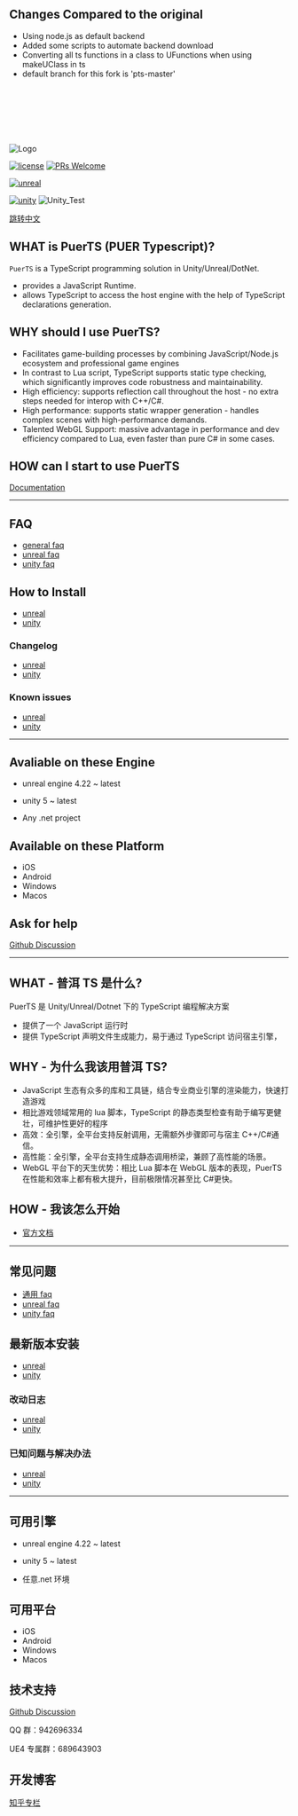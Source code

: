 ## Changes Compared to the original

-   Using node.js as default backend
-   Added some scripts to automate backend download
-   Converting all ts functions in a class to UFunctions when using makeUClass in ts
-   default branch for this fork is 'pts-master'

<br>

#

<br>
<br>

![Logo](./doc/pic/puerts_logo.png)

[![license](https://img.shields.io/badge/license-BSD_3_Clause-blue.svg)](https://github.com/Tencent/puerts/blob/master/LICENSE)
[![PRs Welcome](https://img.shields.io/badge/PRs-welcome-blue.svg)](https://github.com/Tencent/puerts/pulls)

[![unreal](https://img.shields.io/badge/unreal-v1.0.6p1-blue.svg)](https://github.com/Tencent/puerts/releases/tag/Unreal_v1.0.6p1)

[![unity](<https://img.shields.io/badge/unity(stable)-v2.0.2-blue.svg>)](doc/unity/zhcn/install.md)
![Unity_Test](https://github.com/Tencent/puerts/workflows/unity%20unittest/badge.svg)

[跳转中文](#what---普洱ts是什么)

## WHAT is PuerTS (PUER Typescript)?

`PuerTS` is a TypeScript programming solution in Unity/Unreal/DotNet.

-   provides a JavaScript Runtime.
-   allows TypeScript to access the host engine with the help of TypeScript declarations generation.

## WHY should I use PuerTS?

-   Facilitates game-building processes by combining JavaScript/Node.js ecosystem and professional game engines
-   In contrast to Lua script, TypeScript supports static type checking, which significantly improves code robustness and maintainability.
-   High efficiency: supports reflection call throughout the host - no extra steps needed for interop with C++/C#.
-   High performance: supports static wrapper generation - handles complex scenes with high-performance demands.
-   Talented WebGL Support: massive advantage in performance and dev efficiency compared to Lua, even faster than pure C# in some cases.

## HOW can I start to use PuerTS

[Documentation](https://puerts.github.io/en)

---

## FAQ

-   [general faq](doc/faq.md)
-   [unreal faq](doc/unreal/en/faq.md)
-   [unity faq](doc/unity/en/faq.md)

## How to Install

-   [unreal](doc/unreal/en/install.md)
-   [unity](doc/unity/en/install.md)

### Changelog

-   [unreal](doc/unreal/en/changelog.md)
-   [unity](unity/Assets/core/upm/changelog.md)

### Known issues

-   [unreal](doc/unreal/en/bugs.md)
-   [unity](doc/unity/en/bugs.md)

---

## Avaliable on these Engine

-   unreal engine 4.22 ~ latest

-   unity 5 ~ latest

-   Any .net project

## Available on these Platform

-   iOS
-   Android
-   Windows
-   Macos

## Ask for help

[Github Discussion](https://github.com/Tencent/puerts/discussions)

---

## WHAT - 普洱 TS 是什么?

PuerTS 是 Unity/Unreal/Dotnet 下的 TypeScript 编程解决方案

-   提供了一个 JavaScript 运行时
-   提供 TypeScript 声明文件生成能力，易于通过 TypeScript 访问宿主引擎，

## WHY - 为什么我该用普洱 TS?

-   JavaScript 生态有众多的库和工具链，结合专业商业引擎的渲染能力，快速打造游戏
-   相比游戏领域常用的 lua 脚本，TypeScript 的静态类型检查有助于编写更健壮，可维护性更好的程序
-   高效：全引擎，全平台支持反射调用，无需额外步骤即可与宿主 C++/C#通信。
-   高性能：全引擎，全平台支持生成静态调用桥梁，兼顾了高性能的场景。
-   WebGL 平台下的天生优势：相比 Lua 脚本在 WebGL 版本的表现，PuerTS 在性能和效率上都有极大提升，目前极限情况甚至比 C#更快。

## HOW - 我该怎么开始

-   [官方文档](https://puerts.github.io)

---

## 常见问题

-   [通用 faq](doc/faq.md)
-   [unreal faq](doc/unreal/zhcn/faq.md)
-   [unity faq](doc/unity/zhcn/faq.md)

## 最新版本安装

-   [unreal](doc/unreal/zhcn/install.md)
-   [unity](doc/unity/zhcn/install.md)

### 改动日志

-   [unreal](doc/unreal/zhcn/changelog.md)
-   [unity](unity/Assets/core/upm/changelog-hans.md)

### 已知问题与解决办法

-   [unreal](doc/unreal/zhcn/bugs.md)
-   [unity](doc/unity/zhcn/bugs.md)

---

## 可用引擎

-   unreal engine 4.22 ~ latest

-   unity 5 ~ latest

-   任意.net 环境

## 可用平台

-   iOS
-   Android
-   Windows
-   Macos

## 技术支持

[Github Discussion](https://github.com/Tencent/puerts/discussions)

QQ 群：942696334

UE4 专属群：689643903

## 开发博客

[知乎专栏](https://www.zhihu.com/column/c_1355534112468402176)
